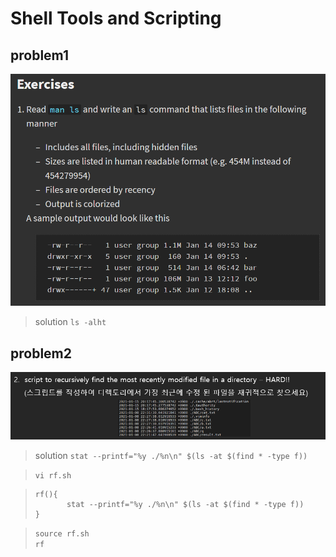 # Shell Tools and Scripting  

## problem1  
![week4_1](./img/week3_1.png)

>solution `ls -alht`  

## problem2  
![week4_1](./img/week3_2.png)  

>solution `stat --printf="%y ./%n\n" $(ls -at $(find * -type f))`  

>`vi rf.sh`  

>```
>rf(){
>        stat --printf="%y ./%n\n" $(ls -at $(find * -type f))
>}
>``` 


>`source rf.sh`  
>`rf`